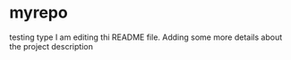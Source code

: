 # myrepo
testing type
I am editing thi README file. Adding some more details about the project description

